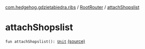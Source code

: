 [com.hedgehog.gdzietabiedra.ribs](../index.md) / [RootRouter](index.md) / [attachShopslist](./attach-shopslist.md)

# attachShopslist

`fun attachShopslist(): `[`Unit`](https://kotlinlang.org/api/latest/jvm/stdlib/kotlin/-unit/index.html) [(source)](https://github.com/asvid/GdzieTaBiedra/tree/master/app/src/main/java/com/hedgehog/gdzietabiedra/ribs/RootRouter.kt#L48)
